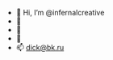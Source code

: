 - 👋 Hi, I’m @infernalcreative
- 👀 
- 🌱 
- 💞️ 
- 📫 dick@bk.ru

<!---
infernalcreative/infernalcreative is a ✨ special ✨ repository because its `README.md` (this file) appears on your GitHub profile.
You can click the Preview link to take a look at your changes.
--->
